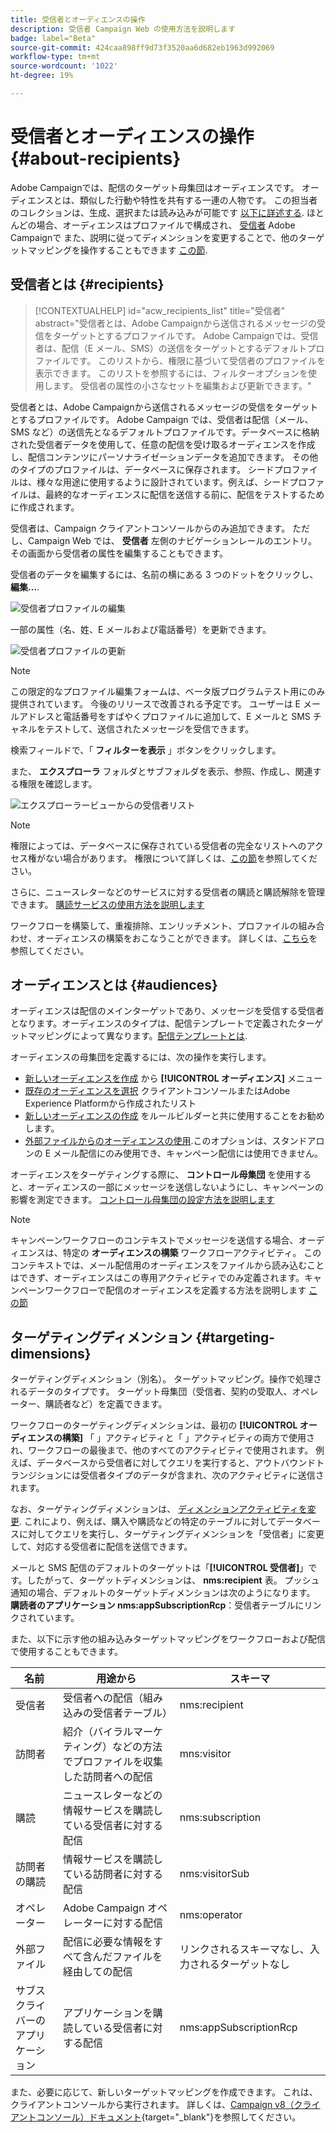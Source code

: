 ```yaml
---
title: 受信者とオーディエンスの操作
description: 受信者 Campaign Web の使用方法を説明します
badge: label="Beta"
source-git-commit: 424caa898ff9d73f3520aa6d682eb1963d992069
workflow-type: tm+mt
source-wordcount: '1022'
ht-degree: 19%

---
```



# 受信者とオーディエンスの操作 {#about-recipients}

Adobe Campaignでは、配信のターゲット母集団はオーディエンスです。 オーディエンスとは、類似した行動や特性を共有する一連の人物です。 この担当者のコレクションは、生成、選択または読み込みが可能です [以下に詳述する](#audiences). ほとんどの場合、オーディエンスはプロファイルで構成され、 [受信者](#recipients) Adobe Campaignで また、説明に従ってディメンションを変更することで、他のターゲットマッピングを操作することもできます [この節](#targeting-dimensions).

## 受信者とは {#recipients}

>[!CONTEXTUALHELP]
>id="acw_recipients_list"
>title="受信者"
>abstract="受信者とは、Adobe Campaignから送信されるメッセージの受信をターゲットとするプロファイルです。 Adobe Campaignでは、受信者は、配信（E メール、SMS）の送信をターゲットとするデフォルトプロファイルです。 このリストから、権限に基づいて受信者のプロファイルを表示できます。 このリストを参照するには、フィルターオプションを使用します。 受信者の属性の小さなセットを編集および更新できます。"

受信者とは、Adobe Campaignから送信されるメッセージの受信をターゲットとするプロファイルです。 Adobe Campaign では、受信者は配信（メール、SMS など）の送信先となるデフォルトプロファイルです。データベースに格納された受信者データを使用して、任意の配信を受け取るオーディエンスを作成し、配信コンテンツにパーソナライゼーションデータを追加できます。 その他のタイプのプロファイルは、データベースに保存されます。 シードプロファイルは、様々な用途に使用するように設計されています。例えば、シードプロファイルは、最終的なオーディエンスに配信を送信する前に、配信をテストするために作成されます。

受信者は、Campaign クライアントコンソールからのみ追加できます。 ただし、Campaign Web では、 **受信者** 左側のナビゲーションレールのエントリ。 その画面から受信者の属性を編集することもできます。

受信者のデータを編集するには、名前の横にある 3 つのドットをクリックし、 **編集…**.

![受信者プロファイルの編集](assets/recipient-edit.png)

一部の属性（名、姓、E メールおよび電話番号）を更新できます。

![受信者プロファイルの更新](assets/recipient-update.png)

>[!NOTE]
>
>この限定的なプロファイル編集フォームは、ベータ版プログラムテスト用にのみ提供されています。 今後のリリースで改善される予定です。 ユーザーは E メールアドレスと電話番号をすばやくプロファイルに追加して、E メールと SMS チャネルをテストして、送信されたメッセージを受信できます。

検索フィールドで、「 **フィルターを表示** 」ボタンをクリックします。

また、 **エクスプローラ** フォルダとサブフォルダを表示、参照、作成し、関連する権限を確認します。

![エクスプローラービューからの受信者リスト](assets/recipients-from-explorer.png)

>[!NOTE]
>
>権限によっては、データベースに保存されている受信者の完全なリストへのアクセス権がない場合があります。 権限について詳しくは、[この節](../get-started/permissions.md)を参照してください。

さらに、ニュースレターなどのサービスに対する受信者の購読と購読解除を管理できます。 [購読サービスの使用方法を説明します](manage-services.md)

ワークフローを構築して、重複排除、エンリッチメント、プロファイルの組み合わせ、オーディエンスの構築をおこなうことができます。 詳しくは、[こちら](../workflows/gs-workflows.md)を参照してください。

## オーディエンスとは {#audiences}

オーディエンスは配信のメインターゲットであり、メッセージを受信する受信者となります。オーディエンスのタイプは、配信テンプレートで定義されたターゲットマッピングによって異なります。[配信テンプレートとは](../msg/delivery-template.md).

オーディエンスの母集団を定義するには、次の操作を実行します。

* [新しいオーディエンスを作成](create-audience.md) から **[!UICONTROL オーディエンス]** メニュー
* [既存のオーディエンスを選択](add-audience.md) クライアントコンソールまたはAdobe Experience Platformから作成されたリスト
* [新しいオーディエンスの作成](segment-builder.md) をルールビルダーと共に使用することをお勧めします。
* [外部ファイルからのオーディエンスの使用](file-audience.md).このオプションは、スタンドアロンの E メール配信にのみ使用でき、キャンペーン配信には使用できません。

オーディエンスをターゲティングする際に、 **コントロール母集団** を使用すると、オーディエンスの一部にメッセージを送信しないようにし、キャンペーンの影響を測定できます。 [コントロール母集団の設定方法を説明します](control-group.md)

>[!NOTE]
>
>キャンペーンワークフローのコンテキストでメッセージを送信する場合、オーディエンスは、特定の **オーディエンスの構築** ワークフローアクティビティ。 このコンテキストでは、メール配信用のオーディエンスをファイルから読み込むことはできず、オーディエンスはこの専用アクティビティでのみ定義されます。キャンペーンワークフローで配信のオーディエンスを定義する方法を説明します [この節](../workflows/activities/build-audience.md)

## ターゲティングディメンション {#targeting-dimensions}

ターゲティングディメンション（別名）。 ターゲットマッピング。操作で処理されるデータのタイプです。 ターゲット母集団（受信者、契約の受取人、オペレーター、購読者など）を定義できます。

ワークフローのターゲティングディメンションは、最初の **[!UICONTROL オーディエンスの構築]** 「 」アクティビティと「 」アクティビティの両方で使用され、ワークフローの最後まで、他のすべてのアクティビティで使用されます。 例えば、データベースから受信者に対してクエリを実行すると、アウトバウンドトランジションには受信者タイプのデータが含まれ、次のアクティビティに送信されます。

なお、ターゲティングディメンションは、 [ディメンションアクティビティを変更](../workflows/activities/change-dimension.md). これにより、例えば、購入や購読などの特定のテーブルに対してデータベースに対してクエリを実行し、ターゲティングディメンションを「受信者」に変更して、対応する受信者に配信を送信できます。

メールと SMS 配信のデフォルトのターゲットは「**[!UICONTROL 受信者]**」です。したがって、ターゲットディメンションは、 **nms:recipient** 表。 プッシュ通知の場合、デフォルトのターゲットディメンションは次のようになります。 **購読者のアプリケーション nms:appSubscriptionRcp**：受信者テーブルにリンクされています。

また、以下に示す他の組み込みターゲットマッピングをワークフローおよび配信で使用することもできます。

| 名前 | 用途から | スキーマ |
|---|---|---|
| 受信者 | 受信者への配信（組み込みの受信者テーブル） | nms:recipient |
| 訪問者 | 紹介（バイラルマーケティング）などの方法でプロファイルを収集した訪問者への配信 | mns:visitor |
| 購読 | ニュースレターなどの情報サービスを購読している受信者に対する配信 | nms:subscription |
| 訪問者の購読 | 情報サービスを購読している訪問者に対する配信 | nms:visitorSub |
| オペレーター | Adobe Campaign オペレーターに対する配信 | nms:operator |
| 外部ファイル | 配信に必要な情報をすべて含んだファイルを経由しての配信 | リンクされるスキーマなし、入力されるターゲットなし |
| サブスクライバーのアプリケーション | アプリケーションを購読している受信者に対する配信 | nms:appSubscriptionRcp |

また、必要に応じて、新しいターゲットマッピングを作成できます。 これは、クライアントコンソールから実行されます。 詳しくは、[Campaign v8（クライアントコンソール）ドキュメント](https://experienceleague.adobe.com/docs/campaign/campaign-v8/audience/add-profiles/target-mappings.html#new-mapping){target="_blank"}を参照してください。
